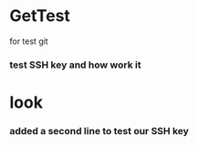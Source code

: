# GetTest
for test git

### test SSH key and how work it

# look 
### added a second line to test our SSH key

